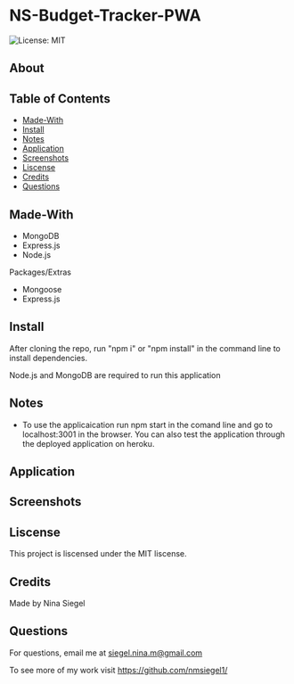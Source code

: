 # NS-Budget-Tracker-PWA

![License: MIT](https://img.shields.io/badge/License-MIT-yellow.svg)

## About

## Table of Contents

- [Made-With](#Made-with)
- [Install](#Install)
- [Notes](#Notes)
- [Application](#Application)
- [Screenshots](#Screenshots)
- [Liscense](#Liscense)
- [Credits](#Credits)
- [Questions](#Questions)

## Made-With

- MongoDB
- Express.js
- Node.js

Packages/Extras

- Mongoose
- Express.js

## Install

After cloning the repo, run "npm i" or "npm install" in the command line to install dependencies.

Node.js and MongoDB are required to run this application

## Notes

- To use the applicaication run npm start in the comand line and go to localhost:3001 in the browser. You can also test the application through the deployed application on heroku.

## Application

## Screenshots

## Liscense

This project is liscensed under the MIT liscense.

## Credits

Made by Nina Siegel

## Questions

For questions, email me at siegel.nina.m@gmail.com

To see more of my work visit https://github.com/nmsiegel1/
